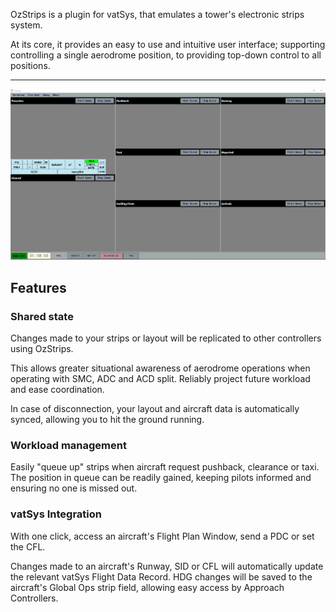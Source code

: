 OzStrips is a plugin for vatSys, that emulates a tower's electronic strips system.

At its core, it provides an easy to use and intuitive user interface; supporting controlling a single aerodrome position, to providing top-down control to all positions.   

---
![Example Usage](images/fullwindow.png)

## Features
### Shared state
Changes made to your strips or layout will be replicated to other controllers using OzStrips. 

This allows greater situational awareness of aerodrome operations when operating with SMC, ADC and ACD split. Reliably project future workload and ease coordination.

In case of disconnection, your layout and aircraft data is automatically synced, allowing you to hit the ground running.
### Workload management

Easily "queue up" strips when aircraft request pushback, clearance or taxi. The position in queue can be readily gained, keeping pilots informed and ensuring no one is missed out.

### vatSys Integration
With one click, access an aircraft's Flight Plan Window, send a PDC or set the CFL.

Changes made to an aircraft's Runway, SID or CFL will automatically update the relevant vatSys Flight Data Record. HDG changes will be saved to the aircraft's Global Ops strip field, allowing easy access by Approach Controllers.
